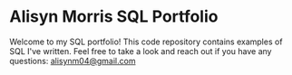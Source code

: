 # Alisyn Morris SQL Portfolio

Welcome to my SQL portfolio! This code repository contains examples of SQL I've written. Feel free to take a look and reach out if you have any questions: 
alisynm04@gmail.com
